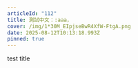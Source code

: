 ```yaml
---
articleId: "112"
title: 測試中文：:aaa，
cover: /img/1*30M_EIpjseBwR4XfW-FtgA.png
date: 2025-08-12T10:13:18.993Z
pinned: true
---
```

test title